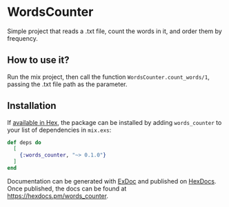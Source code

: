 # WordsCounter

Simple project that reads a .txt file, count the words in it, and order them by frequency.

## How to use it?

Run the mix project, then call the function `WordsCounter.count_words/1`, passing the .txt file path as the parameter.

## Installation

If [available in Hex](https://hex.pm/docs/publish), the package can be installed
by adding `words_counter` to your list of dependencies in `mix.exs`:

```elixir
def deps do
  [
    {:words_counter, "~> 0.1.0"}
  ]
end
```

Documentation can be generated with [ExDoc](https://github.com/elixir-lang/ex_doc)
and published on [HexDocs](https://hexdocs.pm). Once published, the docs can
be found at <https://hexdocs.pm/words_counter>.
